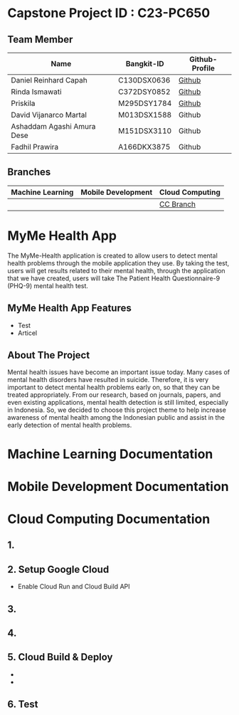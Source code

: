 # Capstone Project ID	: C23-PC650
## Team Member
| Name | Bangkit-ID | Github-Profile |
| ------ | ------ | ------- |
| Daniel Reinhard Capah | C130DSX0636 | [Github](https://github.com/capahdan) |
| Rinda Ismawati | C372DSY0852 | [Github](https://github.com/Rinda27) |
| Priskila | M295DSY1784 | [Github](https://github.com/KaylaGs) |
| David Vijanarco Martal | M013DSX1588 | Github |
| Ashaddam Agashi Amura Dese | M151DSX3110 | Github |
| Fadhil Prawira | A166DKX3875 | Github |

## Branches
| Machine Learning | Mobile Development | Cloud Computing |
| ------ | ------ | ------- |
|  |  | [CC Branch](https://github.com/capahdan/myme-backend.git) |

# MyMe Health App
The MyMe-Health application is created to allow users to detect mental health problems through the mobile application they use. By taking the test, users will get results related to their mental health, through the application that we have created, users will take The Patient Health Questionnaire-9 (PHQ-9) mental health test.

## MyMe Health App Features
- Test
- Articel

## About The Project
Mental health issues have become an important issue today. Many cases of mental health disorders have resulted in suicide. Therefore, it is very important to detect mental health problems early on, so that they can be treated appropriately. From our research, based on journals, papers, and even existing applications, mental health detection is still limited, especially in Indonesia. So, we decided to choose this project theme to help increase awareness of mental health among the Indonesian public and assist in the early detection of mental health problems.

# Machine Learning Documentation




# Mobile Development Documentation




# Cloud Computing Documentation
## 1. 

## 2. Setup Google Cloud
- Enable Cloud Run and Cloud Build API

## 3.

## 4. 

## 5. Cloud Build & Deploy
 -
 -
 
 ## 6. Test








